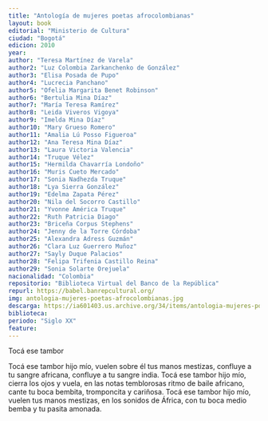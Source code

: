 ```yaml
---
title: "Antología de mujeres poetas afrocolombianas"
layout: book
editorial: "Ministerio de Cultura"
ciudad: "Bogotá"
edicion: 2010
year: 
author: "Teresa Martínez de Varela" 
author2: "Luz Colombia Zarkanchenko de González" 
author3: "Elisa Posada de Pupo"
author4: "Lucrecia Panchano"
author5: "Ofelia Margarita Benet Robinson"
author6: "Bertulia Mina Díaz"
author7: "María Teresa Ramírez"
author8: "Leida Viveros Vigoya"
author9: "Imelda Mina Díaz"
author10: "Mary Grueso Romero"
author11: "Amalia Lú Posso Figueroa"
author12: "Ana Teresa Mina Díaz"
author13: "Laura Victoria Valencia"
author14: "Truque Vélez"
author15: "Hermilda Chavarría Londoño"
author16: "Muris Cueto Mercado"
author17: "Sonia Nadhezda Truque"
author18: "Lya Sierra González"
author19: "Edelma Zapata Pérez"
author20: "Nila del Socorro Castillo"
author21: "Yvonne América Truque"
author22: "Ruth Patricia Diago"
author23: "Briceña Corpus Stephens"
author24: "Jenny de la Torre Córdoba"
author25: "Alexandra Adress Guzmán"
author26: "Clara Luz Guerrero Muñoz"
author27: "Sayly Duque Palacios"
author28: "Felipa Trifenia Castillo Reina"
author29: "Sonia Solarte Orejuela"
nacionalidad: "Colombia"
repositorio: "Biblioteca Virtual del Banco de la República"
repurl: https://babel.banrepcultural.org/
img: antologia-mujeres-poetas-afrocolombianas.jpg
descarga: https://ia601403.us.archive.org/34/items/antologia-mujeres-poetas-afrocolombianas_202109/Antolog%C3%ADa%20mujeres%20poetas%20afrocolombianas.pdf
biblioteca: 
periodo: "Siglo XX"
feature:
---
```

Tocá ese tambor

Tocá ese tambor hijo mío,
vuelen sobre él tus manos mestizas,
confluye a tu sangre africana,
confluye a tu sangre india.
Tocá ese tambor hijo mío,
cierra los ojos y vuela,
en las notas temblorosas
ritmo de baile africano,
cante tu boca bembita,
tromponcita y cariñosa.
Tocá ese tambor hijo mío,
vuelen tus manos mestizas,
en los sonidos de África,
con tu boca medio bemba
y tu pasita amonada.
